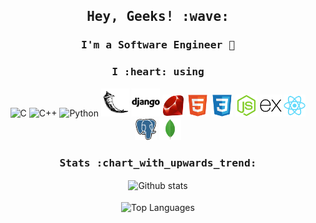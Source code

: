 <h2 align="center"><samp>Hey, Geeks! :wave:</samp></h2>

<p>
   <h3 align="center">
      <samp> 
         I'm a Software Engineer 🐾
      </samp>
   </h3>
</p> 
  <h3 align="center"><samp>I :heart: using</samp></h3>
<p align="center">
   <img src="https://cdn.svgporn.com/logos/c.svg" title="C" width="35" />
   <img src="https://cdn.svgporn.com/logos/c-plusplus.svg" title="C++" width="35" />
   <img src="https://cdn.svgporn.com/logos/python.svg" title="Python" width="35" />
   <img src="https://raw.githubusercontent.com/devicons/devicon/master/icons/flask/flask-original.svg" title="Flask" width="45" />
   <img src="https://raw.githubusercontent.com/vorillaz/devicons/ba75593fdf8d66496676a90cbf127d721f73e961/!SVG/django.svg" title="Django" width="45" />
   <img src="https://raw.githubusercontent.com/devicons/devicon/master/icons/ruby/ruby-original.svg" title="Ruby" width="35" />
   <img src="https://raw.githubusercontent.com/devicons/devicon/master/icons/html5/html5-original.svg" title="HTML" width="35" />
   <img src="https://raw.githubusercontent.com/devicons/devicon/master/icons/css3/css3-original.svg" title="CSS" width="35" />
   <img src="https://raw.githubusercontent.com/devicons/devicon/master/icons/nodejs/nodejs-original.svg" title="JavaScript" width="35" />
   <img src="https://raw.githubusercontent.com/devicons/devicon/master/icons/express/express-original.svg" title="ExpressJS" width="35"/>
   <img src="https://raw.githubusercontent.com/devicons/devicon/master/icons/react/react-original.svg" title="React" width="35"/>
   <img src="https://raw.githubusercontent.com/devicons/devicon/master/icons/postgresql/postgresql-original.svg" title="PostgreSQL" width="35" />
   <img src="https://raw.githubusercontent.com/devicons/devicon/master/icons/mongodb/mongodb-original.svg" title="MongoDB" width="35" />
</p>

<h3 align="center"><samp>Stats :chart_with_upwards_trend:</samp></h3>
<p align='center'>
  <img align="center" src="https://github-readme-stats.vercel.app/api?username=anilkaundal&hide=issues&count_private=true&show_icons=true&theme=calm" alt="Github stats" title="Github Stats">
   <br />
   <br />
  <img align="center" src="https://github-readme-stats.vercel.app/api/top-langs/?username=anilkaundal&layout=compact&theme=calm" alt="Top Languages" title="Top Languages">
</p>
